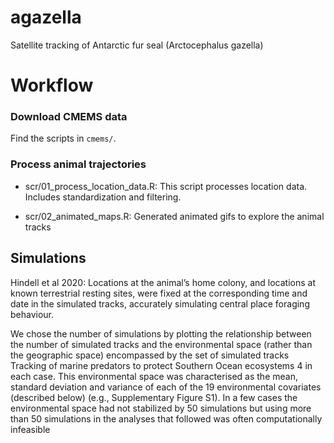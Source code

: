 # agazella
Satellite tracking of Antarctic fur seal (Arctocephalus gazella)


# Workflow


### Download CMEMS data

Find the scripts in `cmems/`.


### Process animal trajectories


* scr/01_process_location_data.R: This script processes location data. Includes standardization and filtering.

* scr/02_animated_maps.R: Generated animated gifs to explore the animal tracks



## Simulations

Hindell et al 2020: Locations at the animal’s home colony, and locations at known terrestrial resting sites, were fixed at the corresponding time and date in the simulated tracks, accurately simulating central place foraging behaviour.

We chose the number of simulations by plotting the relationship between the number of simulated tracks and the environmental space (rather than the geographic space) encompassed by the set of simulated tracks Tracking of marine predators to protect Southern Ocean ecosystems 4 in each case. This environmental space was characterised as the mean, standard deviation and variance of each of the 19 environmental covariates (described below) (e.g., Supplementary Figure S1). In a few cases the environmental space had not stabilized by 50 simulations but using more than 50 simulations in
the analyses that followed was often computationally infeasible